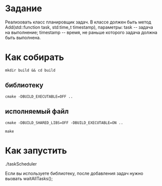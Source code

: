 # Задание

Реализовать класс планировщик задач. В классе должен быть 
метод Add(std::function task, std:time_t timestamp), параметры: 
task -- задача на выполнение;
timestamp -- время, не раньше которого задача должна быть выполнена.

# Как собирать

```
mkdir build && cd build
```
## библиотеку

```
cmake -DBUILD_EXECUTABLE=OFF ..
```
## исполняемый файл

```
cmake -DBUILD_SHARED_LIBS=OFF -DBUILD_EXECUTABLE=ON ..
```

```
make
```
# Как запустить

./taskScheduler

Если вы используете библиотеку, после добавления задач нужно вызвать waitAllTasks();